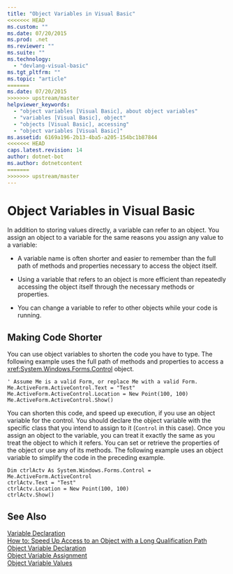 ```yaml
---
title: "Object Variables in Visual Basic"
<<<<<<< HEAD
ms.custom: ""
ms.date: 07/20/2015
ms.prod: .net
ms.reviewer: ""
ms.suite: ""
ms.technology: 
  - "devlang-visual-basic"
ms.tgt_pltfrm: ""
ms.topic: "article"
=======
ms.date: 07/20/2015
>>>>>>> upstream/master
helpviewer_keywords: 
  - "object variables [Visual Basic], about object variables"
  - "variables [Visual Basic], object"
  - "objects [Visual Basic], accessing"
  - "object variables [Visual Basic]"
ms.assetid: 6169a196-2b13-4ba5-a205-154bc1b87844
<<<<<<< HEAD
caps.latest.revision: 14
author: dotnet-bot
ms.author: dotnetcontent
=======
>>>>>>> upstream/master
---
```

# Object Variables in Visual Basic
In addition to storing values directly, a variable can refer to an object. You assign an object to a variable for the same reasons you assign any value to a variable:  
  
-   A variable name is often shorter and easier to remember than the full path of methods and properties necessary to access the object itself.  
  
-   Using a variable that refers to an object is more efficient than repeatedly accessing the object itself through the necessary methods or properties.  
  
-   You can change a variable to refer to other objects while your code is running.  
  
## Making Code Shorter  
 You can use object variables to shorten the code you have to type. The following example uses the full path of methods and properties to access a <xref:System.Windows.Forms.Control> object.  
  
```  
' Assume Me is a valid Form, or replace Me with a valid Form.  
Me.ActiveForm.ActiveControl.Text = "Test"  
Me.ActiveForm.ActiveControl.Location = New Point(100, 100)  
Me.ActiveForm.ActiveControl.Show()  
```  
  
 You can shorten this code, and speed up execution, if you use an object variable for the control. You should declare the object variable with the specific class that you intend to assign to it (`Control` in this case). Once you assign an object to the variable, you can treat it exactly the same as you treat the object to which it refers. You can set or retrieve the properties of the object or use any of its methods. The following example uses an object variable to simplify the code in the preceding example.  
  
```  
Dim ctrlActv As System.Windows.Forms.Control = Me.ActiveForm.ActiveControl  
ctrlActv.Text = "Test"  
ctrlActv.Location = New Point(100, 100)  
ctrlActv.Show()  
```  
  
## See Also  
 [Variable Declaration](../../../../visual-basic/programming-guide/language-features/variables/variable-declaration.md)  
 [How to: Speed Up Access to an Object with a Long Qualification Path](../../../../visual-basic/programming-guide/language-features/variables/how-to-speed-up-access-to-an-object-with-a-long-qualification-path.md)  
 [Object Variable Declaration](../../../../visual-basic/programming-guide/language-features/variables/object-variable-declaration.md)  
 [Object Variable Assignment](../../../../visual-basic/programming-guide/language-features/variables/object-variable-assignment.md)  
 [Object Variable Values](../../../../visual-basic/programming-guide/language-features/variables/object-variable-values.md)
